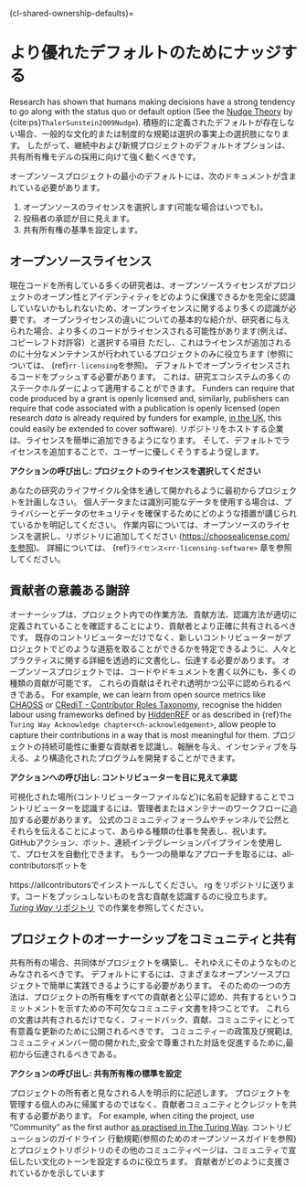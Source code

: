 (cl-shared-ownership-defaults)=
# より優れたデフォルトのためにナッジする

Research has shown that humans making decisions have a strong tendency to go along with the status quo or default option (See the [Nudge Theory](https://www.imperial.ac.uk/nudgeomics/about/what-is-nudge-theory/) by {cite:ps}`ThalerSunstein2009Nudge`). 積極的に定義されたデフォルトが存在しない場合、一般的な文化的または制度的な規範は選択の事実上の選択肢になります。 したがって、継続中および新規プロジェクトのデフォルトオプションは、共有所有権モデルの採用に向けて強く動くべきです。

オープンソースプロジェクトの最小のデフォルトには、次のドキュメントが含まれている必要があります。
1. オープンソースのライセンスを選択します(可能な場合はいつでも)。
2. 投稿者の承認が目に見えます。
3. 共有所有権の基準を設定します。

## オープンソースライセンス

現在コードを所有している多くの研究者は、オープンソースライセンスがプロジェクトのオープン性とアイデンティティをどのように保護できるかを完全に認識していないかもしれないため、オープンライセンスに関するより多くの認識が必要です。 オープンライセンスの違いについての基本的な紹介が、研究者に与えられた場合、より多くのコードがライセンスされる可能性があります(例えば、 コピーレフト対許容）と選択する項目 ただし、これはライセンスが追加されるのに十分なメンテナンスが行われているプロジェクトのみに役立ちます (参照については、 {ref}`rr-licensing`を参照)。 デフォルトでオープンライセンスされるコードをプッシュする必要があります。 これは、研究エコシステムの多くのステークホルダーによって適用することができます。 Funders can require that code produced by a grant is openly licensed and, similarly, publishers can require that code associated with a publication is openly licensed (open research _data_ is already required by funders for example, [in the UK](https://www.ukri.org/about-us/policies-standards-and-data/good-research-resource-hub/open-research/), this could easily be extended to cover software). リポジトリをホストする企業は、ライセンスを簡単に追加できるようになります。 そして、デフォルトでライセンスを追加することで、ユーザーに優しくそうするよう促します。

**アクションの呼び出し: プロジェクトのライセンスを選択してください**

あなたの研究のライフサイクル全体を通して開かれるように最初からプロジェクトを計画しなさい。 個人データまたは識別可能なデータを使用する場合は、プライバシーとデータのセキュリティを確保するためにどのような措置が講じられているかを明記してください。 作業内容については、オープンソースのライセンスを選択し、リポジトリに追加してください (https://choosealicense.com/を参照)。 詳細については、 {ref}`ライセンス<rr-licensing-software>` 章を参照してください。

## 貢献者の意義ある謝辞

オーナーシップは、プロジェクト内での作業方法、貢献方法、認識方法が適切に定義されていることを確認することにより、貢献者とより正確に共有されるべきです。 既存のコントリビューターだけでなく、新しいコントリビューターがプロジェクトでどのような道筋を取ることができるかを特定できるように、人々とプラクティスに関する詳細を透過的に文書化し、伝達する必要があります。 オープンソースプロジェクトでは、コードやドキュメントを書く以外にも、多くの種類の貢献が可能です。 これらの貢献はそれぞれ透明かつ公平に認められるべきである。 For example, we can learn from open source metrics like [CHAOSS](https://chaoss.community/) or [CRediT - Contributor Roles Taxonomy](https://casrai.org/credit/), recognise the hidden labour using frameworks defined by [HiddenREF](https://hidden-ref.org/) or as described in {ref}`The Turing Way Acknowledge chapter<ch-acknowledgement>`, allow people to capture their contributions in a way that is most meaningful for them. プロジェクトの持続可能性に重要な貢献者を認識し、報酬を与え、インセンティブを与える、より構造化されたプログラムを開発することができます。

**アクションへの呼び出し: コントリビューターを目に見えて承認**

可視化された場所(コントリビューターファイルなど)に名前を記録することでコントリビューターを認識するには、管理者またはメンテナーのワークフローに追加する必要があります。 公式のコミュニティフォーラムやチャンネルで公然とそれらを伝えることによって、あらゆる種類の仕事を発表し、祝います。 GitHubアクション、ボット、連続インテグレーションパイプラインを使用して、プロセスを自動化できます。 もう一つの簡単なアプローチを取るには、all-contributorsボットを

https://allcontributorsでインストールしてください。 rg [](https://allcontributors.org) をリポジトリに送ります。コードをプッシュしないものを含む貢献を認識するのに役立ちます。 [_Turing Way_ リポジトリ](https://github.com/alan-turing-institute/the-turing-way#contributors) での作業を参照してください。</p> 



## プロジェクトのオーナーシップをコミュニティと共有

共有所有の場合、共同体がプロジェクトを構築し、それゆえにそのようなものとみなされるべきです。 デフォルトにするには、さまざまなオープンソースプロジェクトで簡単に実践できるようにする必要があります。 そのための一つの方法は、プロジェクトの所有権をすべての貢献者と公平に認め、共有するというコミットメントを示すための不可欠なコミュニティ文書を持つことです。 これらの文書は共有されるだけでなく、フィードバック、貢献、コミュニティにとって有意義な更新のために公開されるべきです。 コミュニティーの政策及び規範は,コミュニティメンバー間の開かれた,安全で尊重された対話を促進するために,最初から伝達されるべきである。

**アクションの呼び出し: 共有所有権の標準を設定**

プロジェクトの所有者と見なされる人を明示的に記述します。 プロジェクトを管理する個人のみに帰属するのではなく、貢献者コミュニティとクレジットを共有する必要があります。 For example, when citing the project, use “Community” as the first author [as practised in The Turing Way](https://the-turing-way.netlify.app/welcome.html#citing-the-turing-way). コントリビューションのガイドライン 行動規範(参照のためのオープンソースガイドを参照)とプロジェクトリポジトリのその他のコミュニティページは、コミュニティで宣伝したい文化のトーンを設定するのに役立ちます。 貢献者がどのように支援されているかを示しています
